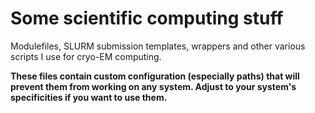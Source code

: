 # Some scientific computing stuff

Modulefiles, SLURM submission templates, wrappers and other various scripts
I use for cryo-EM computing.

**These files contain custom configuration (especially paths) that will prevent
them from working on any system. Adjust to your system's specificities if you
want to use them.**

